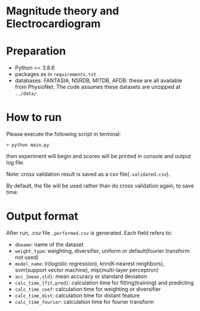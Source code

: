 # Magnitude theory and Electrocardiogram

<h1>Preparation</h1>

- Python == 3.8.6
- packages as in `requirements.txt`
- databases: FANTASIA, NSRDB, MITDB, AFDB: these are all available from PhysioNet. 
The code assumes these datasets are unzipped at `../data/`. 

<h1>How to run</h1>
Please execute the following script in terminal:

```
> python main.py
```

then experiment will begin and scores will be printed in console and output log file.

Note: cross validation result is saved as a csv file(`.validated.csv`). 

By default, the file will be used rather than do cross validation again, to save time. 

<h1>Output format</h1>

After run, .csv file `.performed.csv` is generated. 
Each field refers to:

- `dbname`: name of the dataset
- `weight_type`: weighting, diversifier, uniform or default(fourier transform not used)
- `model_name`: lr(logistic regression), knn(K-nearest neighbors), svm(support vector machine), mlp(multi-layer perceptron)
- `acc_{mean,std}`: mean accuracy or standard deviation
- `calc_time_{fit,pred}`: calculation time for fitting(training) and predicting
- `calc_time_coef`: calculation time for weighting or diversifier
- `calc_time_dist`: calculation time for distant feature
- `calc_time_fourier`: calculation time for fourier transform